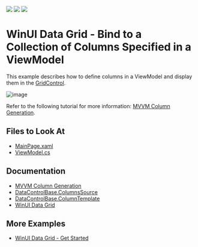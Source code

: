 <!-- default badges list -->
![](https://img.shields.io/endpoint?url=https://codecentral.devexpress.com/api/v1/VersionRange/485354690/22.1.3%2B)
[![](https://img.shields.io/badge/Open_in_DevExpress_Support_Center-FF7200?style=flat-square&logo=DevExpress&logoColor=white)](https://supportcenter.devexpress.com/ticket/details/T1084596)
[![](https://img.shields.io/badge/📖_How_to_use_DevExpress_Examples-e9f6fc?style=flat-square)](https://docs.devexpress.com/GeneralInformation/403183)
<!-- default badges end -->
# WinUI Data Grid - Bind to a Collection of Columns Specified in a ViewModel

This example describes how to define columns in a ViewModel and display them in the [GridControl](http://docs.devexpress.com/WinUI/DevExpress.WinUI.Grid.GridControl).

![image](https://user-images.githubusercontent.com/65009440/165086151-246904b7-7ad7-48f7-9102-52fcf75888ea.png)

Refer to the following tutorial for more information: [MVVM Column Generation](http://docs.devexpress.com/WinUI/403856/controls/data-grid/grid-columns/mvvm-columns).

## Files to Look At

- [MainPage.xaml](./CS/GridMVVMColumns/GridMVVMColumns/MainPage.xaml)
- [ViewModel.cs](./CS/GridMVVMColumns/GridMVVMColumns/ViewModel.cs)

## Documentation

- [MVVM Column Generation](http://docs.devexpress.com/WinUI/403856/controls/data-grid/grid-columns/mvvm-columns)
- [DataControlBase.ColumnsSource](http://docs.devexpress.com/WinUI/DevExpress.WinUI.Grid.DataControlBase.ColumnsSource)
- [DataControlBase.ColumnTemplate](http://docs.devexpress.com/WinUI/DevExpress.WinUI.Grid.DataControlBase.ColumnTemplate)
- [WinUI Data Grid](http://docs.devexpress.com/WinUI/102040/controls/data-grid)

## More Examples

- [WinUI Data Grid - Get Started](https://github.com/DevExpress-Examples/winui-grid-get-started)
